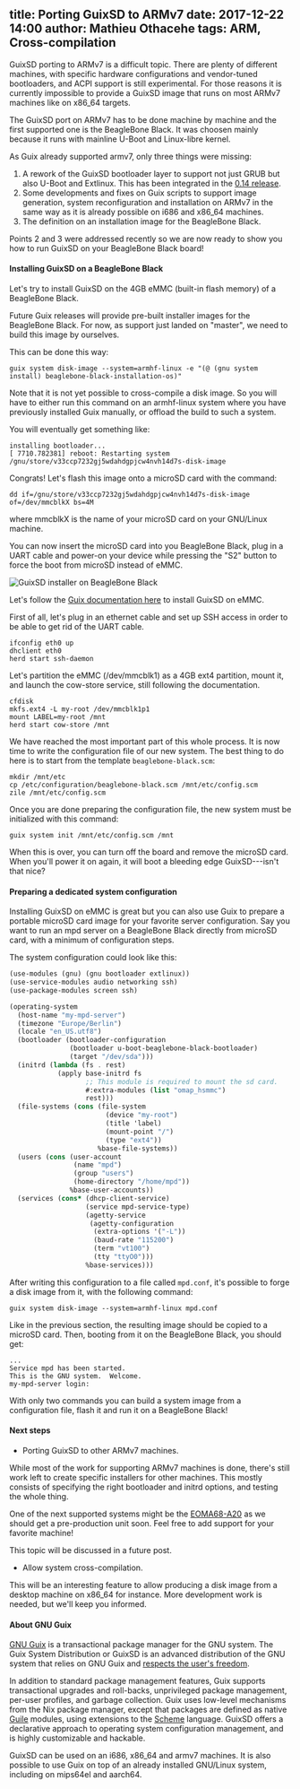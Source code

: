 title: Porting GuixSD to ARMv7
date: 2017-12-22 14:00
author: Mathieu Othacehe
tags: ARM, Cross-compilation
---

GuixSD porting to ARMv7 is a difficult topic. There are plenty of
different machines, with specific hardware configurations and
vendor-tuned bootloaders, and ACPI support is still experimental. For
those reasons it is currently impossible to provide a GuixSD image
that runs on most ARMv7 machines like on x86_64 targets.

The GuixSD port on ARMv7 has to be done machine by machine and the
first supported one is the BeagleBone Black. It was choosen mainly
because it runs with mainline U-Boot and Linux-libre kernel.

As Guix already supported armv7, only three things were missing:

1. A rework of the GuixSD bootloader layer to support not just GRUB but
also U-Boot and Extlinux. This has been integrated in the [0.14
release](https://www.gnu.org/software/guix/blog/2017/gnu-guix-and-guixsd-0.14.0-released/).
2. Some developments and fixes on Guix scripts to support image generation,
system reconfiguration and installation on ARMv7 in the same way as it is
already possible on i686 and x86_64 machines.
3. The definition on an installation image for the BeagleBone Black.

Points 2 and 3 were addressed recently so we are now ready to show you
how to run GuixSD on your BeagleBone Black board!

#### Installing GuixSD on a BeagleBone Black

Let's try to install GuixSD on the 4GB eMMC (built-in flash memory) of
a BeagleBone Black.

Future Guix releases will provide pre-built installer images for the
BeagleBone Black. For now, as support just landed on "master", we need
to build this image by ourselves.

This can be done this way:

```
guix system disk-image --system=armhf-linux -e "(@ (gnu system install) beaglebone-black-installation-os)"
```

Note that it is not yet possible to cross-compile a disk image. So you
will have to either run this command on an armhf-linux system where
you have previously installed Guix manually, or offload the build to such a
system.

You will eventually get something like:

```
installing bootloader...
[ 7710.782381] reboot: Restarting system
/gnu/store/v33ccp7232gj5wdahdgpjcw4nvh14d7s-disk-image
```

Congrats! Let's flash this image onto a microSD card with the command:

```
dd if=/gnu/store/v33ccp7232gj5wdahdgpjcw4nvh14d7s-disk-image of=/dev/mmcblkX bs=4M
```
where mmcblkX is the name of your microSD card on your GNU/Linux machine.

You can now insert the microSD card into you BeagleBone Black, plug in a
UART cable and power-on your device while pressing the "S2" button to
force the boot from microSD instead of eMMC.

![GuixSD installer on BeagleBone Black](https://www.gnu.org/software/guix/static/blog/img/guixsd-bbb1.jpg)

Let's follow the [Guix documentation
here](https://www.gnu.org/software/guix/manual/html_node/Preparing-for-Installation.html#Preparing-for-Installation)
to install GuixSD on eMMC.

First of all, let's plug in an ethernet cable and set up SSH access in order to
be able to get rid of the UART cable.

```
ifconfig eth0 up
dhclient eth0
herd start ssh-daemon
```

Let's partition the eMMC (/dev/mmcblk1) as a 4GB ext4 partition,
mount it, and launch the cow-store service, still following the
documentation.

```
cfdisk
mkfs.ext4 -L my-root /dev/mmcblk1p1
mount LABEL=my-root /mnt
herd start cow-store /mnt
```

We have reached the most important part of this whole process. It is now
time to write the configuration file of our new system.
The best thing to do here is to start from the template
`beaglebone-black.scm`:

```
mkdir /mnt/etc
cp /etc/configuration/beaglebone-black.scm /mnt/etc/config.scm
zile /mnt/etc/config.scm
```

Once you are done preparing the configuration file, the new system must be initialized
with this command:

```
guix system init /mnt/etc/config.scm /mnt
```

When this is over, you can turn off the board and remove the microSD card. When you'll
power it on again, it will boot a bleeding edge GuixSD---isn't that nice?

#### Preparing a dedicated system configuration

Installing GuixSD on eMMC is great but you can also use Guix
to prepare a portable microSD card image for your favorite server configuration. Say
you want to run an mpd server on a BeagleBone Black directly from microSD card,
with a minimum of configuration steps.

The system configuration could look like this:

```scheme
(use-modules (gnu) (gnu bootloader extlinux))
(use-service-modules audio networking ssh)
(use-package-modules screen ssh)

(operating-system
  (host-name "my-mpd-server")
  (timezone "Europe/Berlin")
  (locale "en_US.utf8")
  (bootloader (bootloader-configuration
               (bootloader u-boot-beaglebone-black-bootloader)
               (target "/dev/sda")))
  (initrd (lambda (fs . rest)
            (apply base-initrd fs
                   ;; This module is required to mount the sd card.
                   #:extra-modules (list "omap_hsmmc")
                   rest)))
  (file-systems (cons (file-system
                        (device "my-root")
                        (title 'label)
                        (mount-point "/")
                        (type "ext4"))
                      %base-file-systems))
  (users (cons (user-account
                (name "mpd")
                (group "users")
                (home-directory "/home/mpd"))
               %base-user-accounts))
  (services (cons* (dhcp-client-service)
                   (service mpd-service-type)
                   (agetty-service
                    (agetty-configuration
                     (extra-options '("-L"))
                     (baud-rate "115200")
                     (term "vt100")
                     (tty "ttyO0")))
                   %base-services)))
```
After writing this configuration to a file called `mpd.conf`, it's possible to
forge a disk image from it, with the following command:

```
guix system disk-image --system=armhf-linux mpd.conf
```

Like in the previous section, the resulting image should be copied to a microSD card.
Then, booting from it on the BeagleBone Black, you should get:

```
...
Service mpd has been started.
This is the GNU system.  Welcome.
my-mpd-server login:
```

With only two commands you can build a system image from a configuration file, flash it
and run it on a BeagleBone Black!

#### Next steps

* Porting GuixSD to other ARMv7 machines.

While most of the work for supporting ARMv7 machines is done, there's
still work left to create specific installers for other machines.
This mostly consists of specifying the right bootloader and initrd
options, and testing the whole thing.

One of the next supported systems might be the
[EOMA68-A20](https://www.crowdsupply.com/eoma68/micro-desktop) as we
should get a pre-production unit soon.  Feel free to add
support for your favorite machine!

This topic will be discussed in a future post.

* Allow system cross-compilation.

This will be an interesting feature to allow producing a disk image from
a desktop machine on x86_64 for instance. More development work is needed,
but we'll keep you informed.

#### About GNU Guix

[GNU Guix](https://www.gnu.org/software/guix) is a transactional package
manager for the GNU system.  The Guix System Distribution or GuixSD is
an advanced distribution of the GNU system that relies on GNU Guix and
[respects the user's
freedom](https://www.gnu.org/distros/free-system-distribution-guidelines.html).

In addition to standard package management features, Guix supports
transactional upgrades and roll-backs, unprivileged package management,
per-user profiles, and garbage collection.  Guix uses low-level
mechanisms from the Nix package manager, except that packages are
defined as native [Guile](https://www.gnu.org/software/guile) modules,
using extensions to the [Scheme](http://schemers.org) language.  GuixSD
offers a declarative approach to operating system configuration
management, and is highly customizable and hackable.

GuixSD can be used on an i686, x86_64 and armv7 machines.  It is also
possible to use Guix on top of an already installed GNU/Linux system,
including on mips64el and aarch64.
